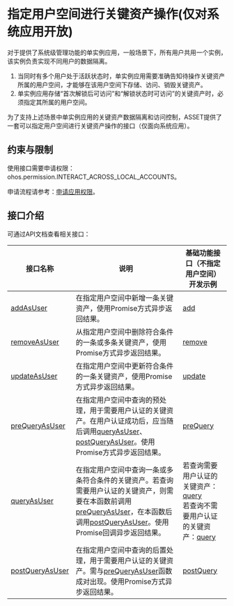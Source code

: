# 指定用户空间进行关键资产操作(仅对系统应用开放)

对于提供了系统级管理功能的单实例应用，一般场景下，所有用户共用一个实例，该实例负责实现不同用户的数据隔离。

1. 当同时有多个用户处于活跃状态时，单实例应用需要准确告知待操作关键资产所属的用户空间，才能够在该用户空间下存储、访问、销毁关键资产。
2. 单实例应用存储“首次解锁后可访问”和“解锁状态时可访问”的关键资产时，必须指定其所属的用户空间。

为了支持上述场景中单实例应用的关键资产数据隔离和访问控制，ASSET提供了一套可以指定用户空间进行关键资产操作的接口（仅面向系统应用）。

## 约束与限制

使用接口需要申请权限：ohos.permission.INTERACT_ACROSS_LOCAL_ACCOUNTS。

申请流程请参考：[申请应用权限](../AccessToken/determine-application-mode.md#system_basic等级应用申请权限的方式)。

## 接口介绍

可通过API文档查看相关接口：

| 接口名称 | 说明 | 基础功能接口（不指定用户空间）<br>开发示例 |
| -------- | -------- | ----------|
| [addAsUser](../../reference/apis-asset-store-kit/js-apis-asset-sys.md#assetaddasuser)              |   在指定用户空间中新增一条关键资产，使用Promise方式异步返回结果。           |  [add](asset-js-add.md)             |
| [removeAsUser](../../reference/apis-asset-store-kit/js-apis-asset-sys.md#assetremoveasuser)              |   从指定用户空间中删除符合条件的一条或多条关键资产，使用Promise方式异步返回结果。           |  [remove](asset-js-remove.md)             |
| [updateAsUser](../../reference/apis-asset-store-kit/js-apis-asset-sys.md#assetupdateasuser)              |   在指定用户空间中更新符合条件的一条关键资产，使用Promise方式异步返回结果。           |  [update](asset-js-update.md)             |
| [preQueryAsUser](../../reference/apis-asset-store-kit/js-apis-asset-sys.md#assetprequeryasuser)              |   在指定用户空间中查询的预处理，用于需要用户认证的关键资产。在用户认证成功后，应当随后调用[queryAsUser](../../reference/apis-asset-store-kit/js-apis-asset-sys.md#assetqueryasuser)、[postQueryAsUser](../../reference/apis-asset-store-kit/js-apis-asset-sys.md#assetpostqueryasuser)。使用Promise方式异步返回结果。           |  [preQuery](asset-js-query-auth.md)             |
| [queryAsUser](../../reference/apis-asset-store-kit/js-apis-asset-sys.md#assetqueryasuser)              |   在指定用户空间中查询一条或多条符合条件的关键资产。若查询需要用户认证的关键资产，则需要在本函数前调用[preQueryAsUser](../../reference/apis-asset-store-kit/js-apis-asset-sys.md#assetprequeryasuser)，在本函数后调用[postQueryAsUser](../../reference/apis-asset-store-kit/js-apis-asset-sys.md#assetpostqueryasuser)。使用Promise回调异步返回结果。           |  若查询需要用户认证的关键资产：[query](asset-js-query-auth.md)<br>若查询不需要用户认证的关键资产：[query](asset-js-query.md)            |
| [postQueryAsUser](../../reference/apis-asset-store-kit/js-apis-asset-sys.md#assetpostqueryasuser)              |   在指定用户空间中查询的后置处理，用于需要用户认证的关键资产。需与[preQueryAsUser](../../reference/apis-asset-store-kit/js-apis-asset-sys.md#assetprequeryasuser)函数成对出现。使用Promise方式异步返回结果。           |  [postQuery](asset-js-query-auth.md)            |